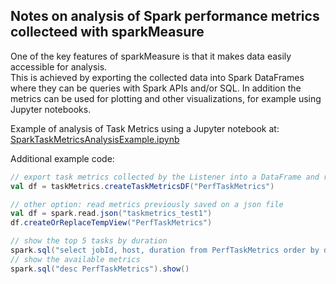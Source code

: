 ## Notes on analysis of Spark performance metrics collecteed with sparkMeasure

One of the key features of sparkMeasure is that it makes data easily accessible for analysis.  
This is achieved by exporting the collected data into Spark DataFrames where they can be queries with Spark APIs and/or SQL.
In addition the metrics can be used for plotting and other visualizations, for example using Jupyter notebooks.

Example of analysis of Task Metrics using a Jupyter notebook at: [SparkTaskMetricsAnalysisExample.ipynb](examples/SparkTaskMetricsAnalysisExample.ipynb)

Additional example code:
```scala
// export task metrics collected by the Listener into a DataFrame and registers as a temporary view 
val df = taskMetrics.createTaskMetricsDF("PerfTaskMetrics")

// other option: read metrics previously saved on a json file
val df = spark.read.json("taskmetrics_test1")
df.createOrReplaceTempView("PerfTaskMetrics")

// show the top 5 tasks by duration
spark.sql("select jobId, host, duration from PerfTaskMetrics order by duration desc limit 5").show()
// show the available metrics
spark.sql("desc PerfTaskMetrics").show()
```